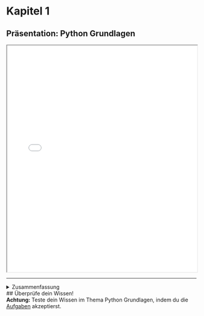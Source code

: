 # Kapitel 1
## Präsentation: Python Grundlagen

<iframe src="../../static/chapter1/chapter1.html" style="width: 100%; height: 600px;"></iframe>

---
<details>
<summary>Zusammenfassung</summary>
<h3>Was ist Python?</h3>
<ul>
    <li>Python ist eine hochrangige, interpretierte Programmiersprache, die von Guido van Rossum in den späten 1980er Jahren entwickelt wurde. Seitdem hat sie sich als eine der beliebtesten Programmiersprachen etabliert.</li>
    <li>Python ist bekannt für seine einfache und leicht lesbare Syntax, was sie besonders einsteigerfreundlich macht.</li>
    <li>Die Vielseitigkeit von Python zeigt sich in der breiten Palette an Anwendungsbereichen: von der Webentwicklung über Datenanalyse bis hin zu maschinellem Lernen und Automatisierung.</li>
</ul>

<h3>Vorteile von Python</h3>
<ul>
    <li><strong>Einfache Lesbarkeit und übersichtliche Syntax</strong>: Die Syntax von Python ist intuitiv und klar strukturiert, was das Schreiben und Verstehen von Code erleichtert.</li>
    <li><strong>Umfangreiche Standardbibliothek</strong>: Python bietet eine Fülle von integrierten Funktionen und Modulen, die Entwicklern viel Arbeit abnehmen.</li>
    <li><strong>Plattformunabhängig</strong>: Python läuft auf verschiedenen Betriebssystemen wie Windows, macOS und Linux, was es flexibel und universell einsetzbar macht.</li>
    <li><strong>Aktive Entwicklergemeinschaft</strong>: Python wird kontinuierlich weiterentwickelt, und die Community bietet reichlich Unterstützung, Tutorials und Lösungen für Probleme.</li>
    <li><strong>Schnelle Prototypenentwicklung</strong>: Durch die Einfachheit der Sprache lassen sich Projekte schneller starten und iterativ weiterentwickeln.</li>
</ul>

<p>Beispiel:</p>
<pre><code>
# Ein einfaches "Hello, World!"-Programm in Python
print("Hello, World!")
</code></pre>

<h3>Herausforderungen von Python</h3>
<ul>
    <li><strong>Etwas langsamer, da es interpretiert wird</strong>: Im Vergleich zu kompilierten Sprachen wie C oder C++ ist Python langsamer, da der Code während der Ausführung interpretiert wird.</li>
    <li><strong>Nicht ideal für rechenintensive Aufgaben</strong>: Wenn hohe Rechenleistung gefragt ist, kann Python im Vergleich zu spezialisierten Sprachen Nachteile haben.</li>
    <li><strong>Problematisch bei eingebetteten Systemen oder speicherintensiven Anwendungen</strong>: Python ist nicht die beste Wahl, wenn es um die Entwicklung von Software für eingebettete Systeme oder um hochspezialisierte speicherintensive Aufgaben geht.</li>
    <li><strong>Kompatibilitätsprobleme zwischen Python 2 und Python 3</strong>: Einige ältere Python-Projekte laufen immer noch auf Python 2, was Kompatibilitätsprobleme verursachen kann, da Python 3 erhebliche Änderungen eingeführt hat.</li>
</ul>

<h3>Anwendungsbereiche von Python</h3>
<p>Python wird in vielen Bereichen eingesetzt:</p>
<ul>
    <li><strong>Webentwicklung</strong>: Mit Frameworks wie Django oder Flask lassen sich Webanwendungen schnell entwickeln.</li>
    <li><strong>Datenanalyse und Visualisierung</strong>: Bibliotheken wie Pandas, NumPy und Matplotlib machen Python zur ersten Wahl für Datenwissenschaftler.</li>
    <li><strong>Maschinelles Lernen und Künstliche Intelligenz</strong>: TensorFlow, Keras und PyTorch sind beliebte Bibliotheken, um maschinelle Lernmodelle zu entwickeln.</li>
    <li><strong>Automatisierung</strong>: Python eignet sich hervorragend, um repetitive Aufgaben zu automatisieren, sei es im Büroalltag oder bei der Systemadministration.</li>
</ul>

<p>Beispiel:</p>
<pre><code>
# Eine einfache Webanfrage mit Python
import requests

response = requests.get("https://www.example.com")
print(response.status_code)
</code></pre>

<h3>Primitive Datentypen in Python</h3>
<p>Python bietet mehrere grundlegende Datentypen:</p>
<ul>
    <li><strong>Integer (int)</strong>: Ganze Zahlen, z. B. 1, 42, -5.</li>
    <li><strong>Float (float)</strong>: Gleitkommazahlen, z. B. 3.14, -0.001.</li>
    <li><strong>String (str)</strong>: Zeichenketten, z. B. "Hallo", "Python".</li>
    <li><strong>Boolean (bool)</strong>: Wahrheitswerte, True oder False.</li>
    <li><strong>None</strong>: Spezielle Konstante für "nichts", wird oft als Platzhalter verwendet.</li>
</ul>

<p>Beispiel:</p>
<pre><code>
# Beispiel für die Verwendung primitiver Datentypen
x = 10       # Integer
y = 3.14     # Float
name = "Alice"  # String
is_valid = True  # Boolean
nothing = None  # None

print(x, y, name, is_valid, nothing)
</code></pre>

</details>
## Überprüfe dein Wissen!

<div class="note-box">
<strong>Achtung:</strong> Teste dein Wissen im Thema Python Grundlagen, indem du die <a href="../exercise1">Aufgaben</a> akzeptierst.
</div>